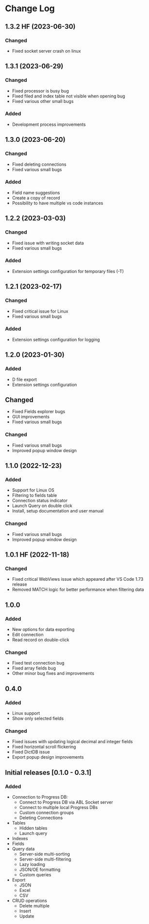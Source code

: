 # Change Log
## 1.3.2 HF (2023-06-30)

### Changed
- Fixed socket server crash on linux
## 1.3.1 (2023-06-29)

### Changed
- Fixed processor is busy bug
- Fixed filed and index table not visible when opening bug
- Fixed various other small bugs

### Added
- Development process improvements

## 1.3.0 (2023-06-20)

### Changed
- Fixed deleting connections
- Fixed various small bugs

### Added
- Field name suggestions
- Create a copy of record
- Possibility to have multiple vs code instances
## 1.2.2 (2023-03-03)
### Changed
- Fixed issue with writing socket data
- Fixed various small bugs

### Added
- Extension settings configuration for temporary files (-T)

## 1.2.1 (2023-02-17)
### Changed
- Fixed critical issue for Linux
- Fixed various small bugs

### Added
- Extension settings configuration for logging

## 1.2.0 (2023-01-30)
### Added
- D file export
- Extension settings configuration

## Changed
- Fixed Fields explorer bugs
- GUI improvements
- Fixed various small bugs

### Changed
- Fixed various small bugs
- Improved popup window design

## 1.1.0 (2022-12-23)
### Added
- Support for Linux OS
- Filtering to fields table
- Connection status indicator
- Launch Query on double click
- Install, setup documentation and user manual

### Changed
- Fixed various small bugs
- Improved popup window design

## 1.0.1 HF (2022-11-18)
### Changed
- Fixed critical WebViews issue which appeared after VS Code 1.73 release
- Removed MATCH logic for better performance when filtering data

## 1.0.0
### Added
- New options for data exporting
- Edit connection
- Read record on double-click

### Changed
- Fixed test connection bug
- Fixed array fields bug
- Other minor bug fixes and improvements

## 0.4.0
### Added
- Linux support
- Show only selected fields

### Changed
- Fixed issues with updating logical decimal and integer fields
- Fixed horizontal scroll flickering
- Fixed DictDB issue
- Export popup design improvements

## Initial releases [0.1.0 - 0.3.1]

### Added
- Connection to Progress DB:
  - Connect to Progress DB via ABL Socket server
  - Connect to multiple local Progress DBs
  - Custom connection groups
  - Deleting Connections
- Tables
  - Hidden tables
  - Launch query
- Indexes
- Fields
- Query data
  - Server-side multi-sorting
  - Server-side multi-filtering
  - Lazy loading
  - JSON/OE formatting
  - Custom queries
- Export
  - JSON
  - Excel
  - CSV
- CRUD operations
  - Delete multiple
  - Insert
  - Update